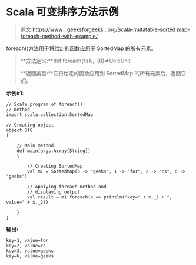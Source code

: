# Scala 可变排序方法示例

> 原文:[https://www . geeksforgeeks . org/Scala-mutatable-sorted map-foreach-method-with-example/](https://www.geeksforgeeks.org/scala-mutable-sortedmap-foreach-method-with-example/)

foreach()方法用于将给定的函数应用于 SortedMap 的所有元素。

> **方法定义:**def foreach(f:(A，B))=>Unit:Unit
> 
> **返回类型:**它将给定的函数应用到 SortedMap 的所有元素后，返回它们。

**示例#1:**

```
// Scala program of foreach()
// method
import scala.collection.SortedMap

// Creating object
object GfG
{ 

    // Main method
    def main(args:Array[String])
    {

        // Creating SortedMap
        val m1 = SortedMap(3 -> "geeks", 1 -> "for", 2 -> "cs", 6 -> "geeks")

        // Applying foreach method and 
        // displaying output 
        val result = m1.foreach(x => println("key=" + x._1 + ", value=" + x._2))

    }
}
```

**输出:**

```
key=1, value=for
key=2, value=cs
key=3, value=geeks
key=6, value=geeks

```